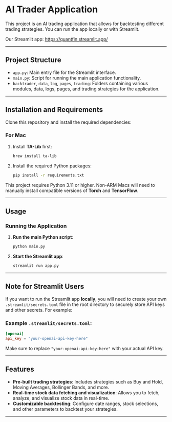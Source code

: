 # AI Trader Application

This project is an AI trading application that allows for backtesting different trading strategies. You can run the app locally or with Streamlit.

Our Streamlit app: https://quantfin.streamlit.app/

---

## Project Structure
- `app.py`: Main entry file for the Streamlit interface.
- `main.py`: Script for running the main application functionality.
- `backtrader`, `data`, `log`, `pages`, `trading`: Folders containing various modules, data, logs, pages, and trading strategies for the application.

---

## Installation and Requirements
Clone this repository and install the required dependencies:

### For Mac
1. Install **TA-Lib** first:
   ```bash
   brew install ta-lib
   ```

2. Install the required Python packages:
   ```bash
   pip install -r requirements.txt
   ```

This project requires Python 3.11 or higher. Non-ARM Macs will need to manually install compatible versions of **Torch** and **TensorFlow**.

---

## Usage

### Running the Application
1. **Run the main Python script**:
   ```bash
   python main.py
   ```

2. **Start the Streamlit app**:
   ```bash
   streamlit run app.py
   ```

---

## Note for Streamlit Users
If you want to run the Streamlit app **locally**, you will need to create your own `.streamlit/secrets.toml` file in the root directory to securely store API keys and other secrets. For example:

### Example `.streamlit/secrets.toml`:
```toml
[openai]
api_key = "your-openai-api-key-here"
```

Make sure to replace `"your-openai-api-key-here"` with your actual API key.

---

## Features
- **Pre-built trading strategies**: Includes strategies such as Buy and Hold, Moving Averages, Bollinger Bands, and more.
- **Real-time stock data fetching and visualization**: Allows you to fetch, analyze, and visualize stock data in real-time.
- **Customizable backtesting**: Configure date ranges, stock selections, and other parameters to backtest your strategies.

--- 
